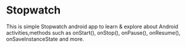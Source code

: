 # Stopwatch
This is simple Stopwatch android app to learn & explore about Android activities,methods such as onStart(), onStop(), onPause(), onResume(), onSaveInstanceState and more.
